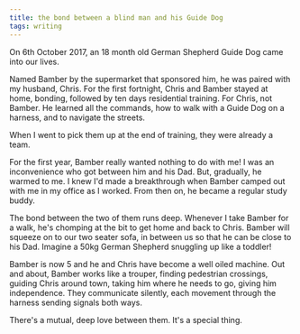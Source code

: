 ```yaml
---
title: the bond between a blind man and his Guide Dog
tags: writing
---
```


On 6th October 2017, an 18 month old German Shepherd Guide Dog came into our lives.

Named Bamber by the supermarket that sponsored him, he was paired with my husband, Chris. For the first fortnight, Chris and Bamber stayed at home, bonding, followed by ten days residential training. For Chris, not Bamber. He learned all the commands, how to walk with a Guide Dog on a harness, and to navigate the streets.

When I went to pick them up at the end of training, they were already a team.

For the first year, Bamber really wanted nothing to do with me! I was an inconvenience who got between him and his Dad. But, gradually, he warmed to me. I knew I'd made a breakthrough when Bamber camped out with me in my office as I worked. From then on, he became a regular study buddy.

The bond between the two of them runs deep. Whenever I take Bamber for a walk, he's chomping at the bit to get home and back to Chris. Bamber will squeeze on to our two seater sofa, in between us so that he can be close to his Dad. Imagine a 50kg German Shepherd snuggling up like a toddler!

Bamber is now 5 and he and Chris have become a well oiled machine. Out and about, Bamber works like a trouper, finding pedestrian crossings, guiding Chris around town, taking him where he needs to go, giving him independence. They communicate silently, each movement through the harness sending signals both ways.

There's a mutual, deep love between them. It's a special thing.